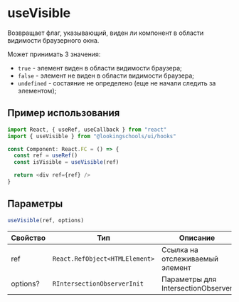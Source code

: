 # useVisible

Возвращает флаг, указывающий, виден ли компонент в области видимости браузерного окна.

Может принимать 3 значения:

- `true` - элемент виден в области видимости браузера;
- `false` - элемент не виден в области видимости браузера;
- `undefined` - состаяние не определено (еще не начали следить за элементом);

## Пример использования

```typescript jsx
import React, { useRef, useCallback } from "react"
import { useVisible } from "@lookingschools/ui/hooks"

const Component: React.FC = () => {
  const ref = useRef()
  const isVisible = useVisible(ref)

  return <div ref={ref} />
}
```

## Параметры

```typescript
useVisible(ref, options)
```

| Свойство | Тип                            | Описание                           |
| -------- | ------------------------------ | ---------------------------------- |
| ref      | `React.RefObject<HTMLElement>` | Ссылка на отслеживаемый элемент    |
| options? | `RIntersectionObserverInit`    | Параметры для IntersectionObserver |
